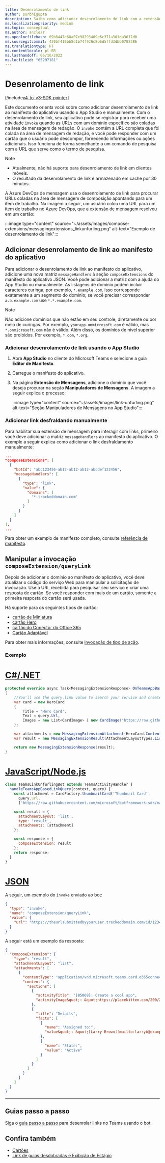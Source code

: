 ```yaml
---
title: Desenrolamento de link
author: surbhigupta
description: Saiba como adicionar desenrolamento de link com a extensão de mensagens em um aplicativo do Microsoft Teams com manifesto do aplicativo ou manualmente usando exemplos e exemplos de código.
ms.localizationpriority: medium
ms.topic: conceptual
ms.author: anclear
ms.openlocfilehash: 09b8447e68a07e98293409e6c371a301da3017d0
ms.sourcegitcommit: 430bf416bb8d1b74f926c8b5d5ffd3dbb0782286
ms.translationtype: HT
ms.contentlocale: pt-BR
ms.lasthandoff: 05/10/2022
ms.locfileid: "65297181"
---
```

# <a name="link-unfurling"></a>Desenrolamento de link

[!include[v4-to-v3-SDK-pointer](~/includes/v4-to-v3-pointer-me.md)]

Este documento orienta você sobre como adicionar desenrolamento de link ao manifesto do aplicativo usando o App Studio e manualmente. Com o desenrolamento de link, seu aplicativo pode se registrar para receber uma atividade `invoke` quando as URLs com um domínio específico são coladas na área de mensagem de redação. O `invoke` contém a URL completa que foi colada na área de mensagem de redação, e você pode responder com um cartão que o usuário pode descompor, fornecendo informações ou ações adicionais. Isso funciona de forma semelhante a um comando de pesquisa com a URL que serve como o termo de pesquisa.

> [!NOTE]
>
> * Atualmente, não há suporte para desenrolamento de link em clientes móveis.
> * O resultado da desenrolamento de link é armazenado em cache por 30 minutos.

A Azure DevOps de mensagem usa o desenrolamento de link para procurar URLs coladas na área de mensagem de composição apontando para um item de trabalho. Na imagem a seguir, um usuário colou uma URL para um item de trabalho no Azure DevOps, que a extensão de mensagem resolveu em um cartão:

:::image type="content" source="~/assets/images/compose-extensions/messagingextensions_linkunfurling.png" alt-text="Exemplo de desenrolamento de link":::

## <a name="add-link-unfurling-to-your-app-manifest"></a>Adicionar desenrolamento de link ao manifesto do aplicativo

Para adicionar o desenrolamento de link ao manifesto do aplicativo, adicione uma nova matriz `messageHandlers` à seção `composeExtensions` do manifesto do aplicativo JSON. Você pode adicionar a matriz com a ajuda do App Studio ou manualmente. As listagens de domínio podem incluir caracteres curinga, por exemplo, `*.example.com`. Isso corresponde exatamente a um segmento do domínio; se você precisar corresponder `a.b.example.com` use `*.*.example.com`.

> [!NOTE]
> Não adicione domínios que não estão em seu controle, diretamente ou por meio de curingas. Por exemplo, `yourapp.onmicrosoft.com` é válido, mas `*.onmicrosoft.com` não é válido. Além disso, os domínios de nível superior são proibidos. Por exemplo, `*.com`, `*.org`.

### <a name="add-link-unfurling-using-app-studio"></a>Adicionar desenrolamento de link usando o App Studio

1. Abra **App Studio** no cliente do Microsoft Teams e selecione a guia **Editor de Manifesto**.
1. Carregue o manifesto do aplicativo.
1. Na página **Extensão de Mensagens**, adicione o domínio que você deseja procurar na seção **Manipuladores de Mensagens**. A imagem a seguir explica o processo:

    :::image type="content" source="~/assets/images/link-unfurling.png" alt-text="Seção Manipuladores de Mensagens no App Studio":::

### <a name="add-link-unfurling-manually"></a>Adicionar link desfraldando manualmente

Para habilitar sua extensão de mensagem para interagir com links, primeiro você deve adicionar a matriz `messageHandlers` ao manifesto do aplicativo. O exemplo a seguir explica como adicionar o link desfraldamento manualmente:

```json
...
"composeExtensions": [
  {
    "botId": "abc123456-ab12-ab12-ab12-abcdef123456",
    "messageHandlers": [
      {
        "type": "link",
        "value": {
          "domains": [
            "*.trackeddomain.com"
          ]
        }
      }
    ]
  }
],
...
```

Para obter um exemplo de manifesto completo, consulte [referência de manifesto](~/resources/schema/manifest-schema.md).

## <a name="handle-the-composeextensionquerylink-invoke"></a>Manipular a invocação `composeExtension/queryLink`

Depois de adicionar o domínio ao manifesto do aplicativo, você deve atualizar o código do serviço Web para manipular a solicitação de invocação. Use a URL recebida para pesquisar seu serviço e criar uma resposta de cartão. Se você responder com mais de um cartão, somente a primeira resposta do cartão será usada.

Há suporte para os seguintes tipos de cartão:

* [cartão de Miniatura](~/task-modules-and-cards/cards/cards-reference.md#thumbnail-card)
* [cartão Hero](~/task-modules-and-cards/cards/cards-reference.md#hero-card)
* [cartão do Conector do Office 365](~/task-modules-and-cards/cards/cards-reference.md#office-365-connector-card)
* [Cartão Adaptável](~/task-modules-and-cards/cards/cards-reference.md#adaptive-card)

Para obter mais informações, consulte [invocação de tipo de ação](~/task-modules-and-cards/cards/cards-actions.md#action-type-invoke).

### <a name="example"></a>Exemplo

# <a name="cnet"></a>[C#/.NET](#tab/dotnet)

```csharp
protected override async Task<MessagingExtensionResponse> OnTeamsAppBasedLinkQueryAsync(ITurnContext<IInvokeActivity> turnContext, AppBasedLinkQuery query, CancellationToken cancellationToken)
{
    //You'll use the query.link value to search your service and create a card response
    var card = new HeroCard
    {
        Title = "Hero Card",
        Text = query.Url,
        Images = new List<CardImage> { new CardImage("https://raw.githubusercontent.com/microsoft/botframework-sdk/master/icon.png") },
    };

    var attachments = new MessagingExtensionAttachment(HeroCard.ContentType, null, card);
    var result = new MessagingExtensionResult(AttachmentLayoutTypes.List, "result", new[] { attachments }, null, "test unfurl");

    return new MessagingExtensionResponse(result);
}
```

# <a name="javascriptnodejs"></a>[JavaScript/Node.js](#tab/javascript)

```javascript
class TeamsLinkUnfurlingBot extends TeamsActivityHandler {
  handleTeamsAppBasedLinkQuery(context, query) {
    const attachment = CardFactory.thumbnailCard('Thumbnail Card',
      query.url,
      ['https://raw.githubusercontent.com/microsoft/botframework-sdk/master/icon.png']);

    const result = {
      attachmentLayout: 'list',
      type: 'result',
      attachments: [attachment]
    };

    const response = {
      composeExtension: result
    };
    return response;
  }
}
```

# <a name="json"></a>[JSON](#tab/json)

A seguir, um exemplo do `invoke` enviado ao bot:

```json
{
  "type": "invoke",
  "name": "composeExtension/queryLink",
  "value": {
    "url": "https://theurlsubmittedbyyouruser.trackeddomain.com/id/1234"
  }
}
```

A seguir está um exemplo da resposta:

```json
{
  "composeExtension": {
    "type": "result",
    "attachmentLayout": "list",
    "attachments": [
      {
        "contentType": "application/vnd.microsoft.teams.card.o365connector",
        "content": {
          "sections": [
            {
              "activityTitle": "[85069]: Create a cool app",
              "activityImage&quot;: &quot;https://placekitten.com/200/200"
            },
            {
              "title": "Details",
              "facts": [
                {
                  "name": "Assigned to:",
                  "value&quot;: &quot;[Larry Brown](mailto:larryb@example.com)"
                },
                {
                  "name": "State:",
                  "value": "Active"
                }
              ]
            }
          ]
        }
      }
    ]
  }
}
```

* * *

## <a name="step-by-step-guide"></a>Guias passo a passo

Siga o [guia passo a passo](../../sbs-botbuilder-linkunfurling.yml) para desenrolar links no Teams usando o bot.

## <a name="see-also"></a>Confira também

* [Cartões](~/task-modules-and-cards/what-are-cards.md)
* [Link de guias desdobradas e Exibição de Estágio](~/tabs/tabs-link-unfurling.md)